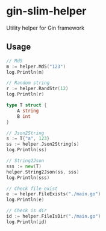 gin-slim-helper
===============
Utility helper for Gin framework

## Usage

```Go
// Md5
m := helper.Md5("123")
log.Println(m)

// Random string
r := helper.RandStr(12)
log.Println(r)

type T struct {
    A string
    B int
}

// Json2String
s := T{"a", 123}
ss := helper.Json2String(s)
log.Println(ss)

// String2Json
sss := new(T)
helper.String2Json(ss, sss)
log.Println(sss)

// Check file exist
e := helper.FileExists("./main.go")
log.Println(e)

// Check is dir
id := helper.FileIsDir("./main.go")
log.Println(id)